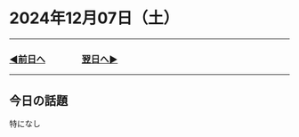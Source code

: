 # 2024年12月07日（土）

---

### [◀️前日へ](https://github.com/yuasys/chatty-journal/blob/main/2024/12/2024-12-06.md)&emsp;&emsp;&emsp;&emsp;[翌日へ▶️](https://github.com/yuasys/chatty-journal/blob/main/2024/12/2024-12-08.md)

---

## 今日の話題

特になし
